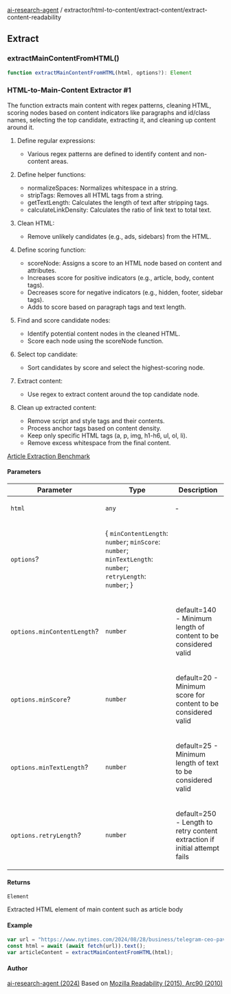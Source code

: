[ai-research-agent](../../../index.md) / extractor/html-to-content/extract-content/extract-content-readability

## Extract

### extractMainContentFromHTML()

```ts
function extractMainContentFromHTML(html, options?): Element
```

### HTML-to-Main-Content Extractor #1
The function extracts main content with regex patterns, cleaning HTML, scoring nodes 
 based on content indicators like paragraphs and id/class names, selecting
 the top candidate, extracting it, and cleaning up content around it.

1. Define regular expressions:
   - Various regex patterns are defined to identify content and non-content areas.

2. Define helper functions:
   - normalizeSpaces: Normalizes whitespace in a string.
   - stripTags: Removes all HTML tags from a string.
   - getTextLength: Calculates the length of text after stripping tags.
   - calculateLinkDensity: Calculates the ratio of link text to total text.

3. Clean HTML:
   - Remove unlikely candidates (e.g., ads, sidebars) from the HTML.

4. Define scoring function:
   - scoreNode: Assigns a score to an HTML node based on content and attributes.
   - Increases score for positive indicators (e.g., article, body, content tags).
   - Decreases score for negative indicators (e.g., hidden, footer, sidebar tags).
   - Adds to score based on paragraph tags and text length.

5. Find and score candidate nodes:
   - Identify potential content nodes in the cleaned HTML.
   - Score each node using the scoreNode function.

6. Select top candidate:
   - Sort candidates by score and select the highest-scoring node.

7. Extract content:
   - Use regex to extract content around the top candidate node.

8. Clean up extracted content:
   - Remove script and style tags and their contents.
   - Process anchor tags based on content density.
   - Keep only specific HTML tags (a, p, img, h1-h6, ul, ol, li).
   - Remove excess whitespace from the final content.

[Article Extraction Benchmark](https://trafilatura.readthedocs.io/en/latest/evaluation.html)

#### Parameters

<table>
<thead>
<tr>
<th>Parameter</th>
<th>Type</th>
<th>Description</th>
</tr>
</thead>
<tbody>
<tr>
<td>

`html`

</td>
<td>

`any`

</td>
<td>

&hyphen;

</td>
</tr>
<tr>
<td>

`options`?

</td>
<td>

\{ `minContentLength`: `number`; `minScore`: `number`; `minTextLength`: `number`; `retryLength`: `number`; \}

</td>
<td>

</td>
</tr>
<tr>
<td>

`options.minContentLength`?

</td>
<td>

`number`

</td>
<td>

default=140 - Minimum length of content to be considered valid

</td>
</tr>
<tr>
<td>

`options.minScore`?

</td>
<td>

`number`

</td>
<td>

default=20 - Minimum score for content to be considered valid

</td>
</tr>
<tr>
<td>

`options.minTextLength`?

</td>
<td>

`number`

</td>
<td>

default=25 - Minimum length of text to be considered valid

</td>
</tr>
<tr>
<td>

`options.retryLength`?

</td>
<td>

`number`

</td>
<td>

default=250 - Length to retry content extraction if initial attempt fails

</td>
</tr>
</tbody>
</table>

#### Returns

`Element`

Extracted HTML element of main content such as article body

#### Example

```ts
var url = "https://www.nytimes.com/2024/08/28/business/telegram-ceo-pavel-durov-charged.html"
const html = await (await fetch(url)).text();
var articleContent = extractMainContentFromHTML(html);
```

#### Author

[ai-research-agent (2024)](https://airesearch.js.org)
Based on [Mozilla Readability (2015), Arc90 (2010)](https://github.com/mozilla/readability)
